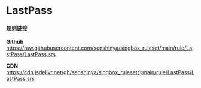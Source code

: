 # LastPass

#### 规则链接

**Github**
https://raw.githubusercontent.com/senshinya/singbox_ruleset/main/rule/LastPass/LastPass.srs

**CDN**
https://cdn.jsdelivr.net/gh/senshinya/singbox_ruleset@main/rule/LastPass/LastPass.srs